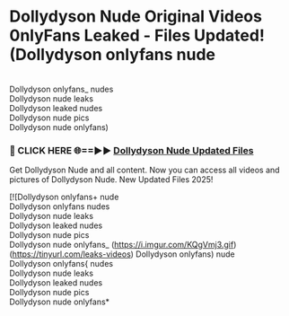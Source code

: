 # Dollydyson Nude Original Videos 0nlyFans Leaked - Files Updated! (Dollydyson onlyfans nude<br>
<br>
Dollydyson onlyfans_ nudes<br>
Dollydyson nude leaks<br>
Dollydyson leaked nudes<br>
Dollydyson nude pics<br>
Dollydyson nude onlyfans)

<h3>🔴 CLICK HERE 🌐==►► <a href="https://tinyurl.com/leaks-videos" rel="nofollow">Dollydyson Nude Updated Files</a></h3>

Get Dollydyson Nude and all content. Now you can access all videos and pictures of Dollydyson Nude. New Updated Files 2025!

[![Dollydyson onlyfans+ nude<br>
Dollydyson onlyfans nudes<br>
Dollydyson nude leaks<br>
Dollydyson leaked nudes<br>
Dollydyson nude pics<br>
Dollydyson nude onlyfans_
(https://i.imgur.com/KQgVmj3.gif)(https://tinyurl.com/leaks-videos)
Dollydyson onlyfans) nude<br>
Dollydyson onlyfans{ nudes<br>
Dollydyson nude leaks<br>
Dollydyson leaked nudes<br>
Dollydyson nude pics<br>
Dollydyson nude onlyfans*